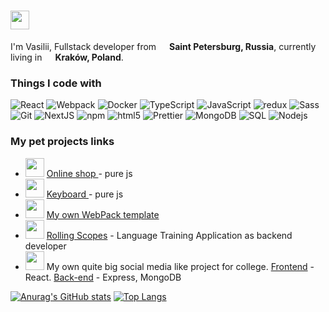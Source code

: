 <h1><img src="https://emojis.slackmojis.com/emojis/images/1643516237/22654/fancy_cat.png?1643516237" width="30"/></h1>

I'm Vasilii, Fullstack developer from <img src="https://cdn-icons-png.flaticon.com/512/197/197408.png" width="13"/> <b>Saint Petersburg, Russia</b>, currently living in <img src="https://cdn-icons-png.flaticon.com/512/197/197529.png" width="13"/> <b>Kraków, Poland</b>.</p>
<h3>Things I code with</h3>
<p>
  <img alt="React" src="https://img.shields.io/badge/-React-45b8d8?style=flat-square&logo=react&logoColor=white" />
  <img alt="Webpack" src="https://img.shields.io/badge/-Webpack-8DD6F9?style=flat-square&logo=webpack&logoColor=white" /> 
  <img alt="Docker" src="https://img.shields.io/badge/-Docker-46a2f1?style=flat-square&logo=docker&logoColor=white" />
  <img alt="TypeScript" src="https://img.shields.io/badge/-TypeScript-007ACC?style=flat-square&logo=typescript&logoColor=white" />
  <img alt="JavaScript" src="https://img.shields.io/badge/-JavaScript-F7B93E?style=flat-square&logo=typescript&logoColor=white" />
  <img alt="redux" src="https://img.shields.io/badge/-Redux-764ABC?style=flat-square&logo=redux&logoColor=white" />
  <img alt="Sass" src="https://img.shields.io/badge/-Sass-CC6699?style=flat-square&logo=sass&logoColor=white" />
  <img alt="Git" src="https://img.shields.io/badge/-Git-F05032?style=flat-square&logo=git&logoColor=white" />
  <img alt="NextJS" src="https://img.shields.io/badge/-NextJs-ea2845?style=flat-square&logo=nestjs&logoColor=white" />
  <img alt="npm" src="https://img.shields.io/badge/-NPM-CB3837?style=flat-square&logo=npm&logoColor=white" />
  <img alt="html5" src="https://img.shields.io/badge/-HTML5-E34F26?style=flat-square&logo=html5&logoColor=white" />
  <img alt="Prettier" src="https://img.shields.io/badge/-Prettier-F7B93E?style=flat-square&logo=prettier&logoColor=white" />
  <img alt="MongoDB" src="https://img.shields.io/badge/-MongoDB-13aa52?style=flat-square&logo=mongodb&logoColor=white" />
  <img alt="SQL" src="https://img.shields.io/badge/-SQL-3a8bfc?style=flat-square&logo=mysql&logoColor=white" />
  <img alt="Nodejs" src="https://img.shields.io/badge/-Nodejs-43853d?style=flat-square&logo=Node.js&logoColor=white" />
</p>
<h3> My pet projects links </h3>
  <ul>
    <li><img src="https://emojis.slackmojis.com/emojis/images/1643515676/17007/doge.gif?1643515676" width="30"/> <a href="https://richardpickman.github.io/hawkins-shop/products.html">  Online shop </a> - pure js</li>
    <li><img src="https://emojis.slackmojis.com/emojis/images/1643512048/44657/keyboard.png?1643512048" width="30"/> <a href="https://richardpickman.github.io/keyboard/">  Keyboard </a> - pure js</li>
    <!--<li><img src="https://emojis.slackmojis.com/emojis/images/1643515834/18499/joker_cards.png?1643515834" width="30"/> <a href="">  Munchkin Level Counter </a> - NextJS, NodeJS, React, Self-made state container, WebSockets</li> -->
    <li><img src="https://emojis.slackmojis.com/emojis/images/1643514778/7887/webpack.png?1643514778" width="30"/> <a href="https://github.com/RichardPickman/js-webpack-boilerplate">  My own WebPack template</a></li>
    <li><img src="https://emojis.slackmojis.com/emojis/images/1645391937/53467/language.png?1645391937" width="30"/> <a href="https://github.com/RichardPickman/rslang">Rolling Scopes</a>  - Language Training Application as backend developer</li>
    <li><img src="https://emojis.slackmojis.com/emojis/images/1643515676/17007/doge.gif?1643515676" width="30"/> My own quite big social media like project for college. <a href="https://github.com/RichardPickman/massage">Frontend</a> - React. <a href="https://github.com/RichardPickman/massage">Back-end</a> - Express, MongoDB</li>
  </ul>
 
<!--<h3> Most common packages </h3>
  <ul>
    <li><img src="https://emojis.slackmojis.com/emojis/images/1643515676/17007/doge.gif?1643515676" width="30"/> <a href="https://www.npmjs.com/package/dotenv">  Dotenv</a></li>
    <li><img src="https://emojis.slackmojis.com/emojis/images/1643515676/17007/doge.gif?1643515676" width="30"/> <a href="https://www.npmjs.com/package/cross-env">  Cross-env</a></li>
    <li><img src="https://emojis.slackmojis.com/emojis/images/1643515676/17007/doge.gif?1643515676" width="30"/> <a href="https://github.com/facebook/create-react-app">  React</a></li>
    <li><img src="https://emojis.slackmojis.com/emojis/images/1643515676/17007/doge.gif?1643515676" width="30"/> <a href="https://www.npmjs.com/package/eslint">  Eslint</a></li>
    <li><img src="https://emojis.slackmojis.com/emojis/images/1643515676/17007/doge.gif?1643515676" width="30"/> <a href="https://babeljs.io/">  Babel</a></li>
    <li><img src="https://emojis.slackmojis.com/emojis/images/1643515676/17007/doge.gif?1643515676" width="30"/> <a href="https://postcss.org/">  PostCSS</a></li>
    <li><img src="https://emojis.slackmojis.com/emojis/images/1643515676/17007/doge.gif?1643515676" width="30"/> <a href="https://github.com/postcss/autoprefixer">  Autoprefixer</a></li>
    <li><img src="https://emojis.slackmojis.com/emojis/images/1643515676/17007/doge.gif?1643515676" width="30"/> <a href="https://www.typescriptlang.org/">  TypeScript</a></li>
    <li><img src="https://emojis.slackmojis.com/emojis/images/1643515676/17007/doge.gif?1643515676" width="30"/> <a href="https://sass-lang.com/">  SASS</a></li>
    <li><img src="https://emojis.slackmojis.com/emojis/images/1643515676/17007/doge.gif?1643515676" width="30"/> <a href="https://webpack.js.org/">  WebPack</a></li>
  </ul> -->
  
[![Anurag's GitHub stats](https://github-readme-stats.vercel.app/api?username=richardpickman&show_icons=true&theme=github_dark)](https://github.com/richardpickman/github-readme-stats)
[![Top Langs](https://github-readme-stats.vercel.app/api/top-langs/?username=richardpickman&layout=compact&theme=github_dark)](https://github.com/richardpickman/github-readme-stats)

